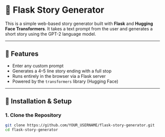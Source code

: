 # 📝 Flask Story Generator

This is a simple web-based story generator built with **Flask** and **Hugging Face Transformers**. It takes a text prompt from the user and generates a short story using the GPT-2 language model.

---

## 🚀 Features

- Enter any custom prompt
- Generates a 4–5 line story ending with a full stop
- Runs entirely in the browser via a Flask server
- Powered by the `transformers` library (Hugging Face)

---

## 🔧 Installation & Setup

### 1. Clone the Repository

```bash
git clone https://github.com/YOUR_USERNAME/flask-story-generator.git
cd flask-story-generator
